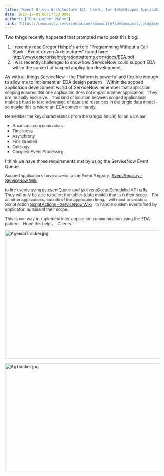 ```yaml
---
title: "Event Driven Architecture EDA  Useful for InterScoped Application Communication"
date: 2015-12-01T06:17:58.000Z
authors: ["Christopher.Maloy"]
link: "https://community.servicenow.com/community?id=community_blog&sys_id=44bc2a25dbd0dbc01dcaf3231f96192c"
---
```

<p>Two things recently happened that prompted me to post this blog:</p><ol><li>I recently read Gregor Hohpe's article "Programming Without a Call Stack - Event-driven Architectures" found here: <a href="http://www.enterpriseintegrationpatterns.com/docs/EDA.pdf" title="http://www.enterpriseintegrationpatterns.com/docs/EDA.pdf">http://www.enterpriseintegrationpatterns.com/docs/EDA.pdf</a></li><li>I was recently challenged to show how ServiceNow could support EDA within the context of scoped application development.</li></ol><p></p><p>As with all things ServiceNow - the Platform is powerful and flexible enough to allow me to implement an EDA design pattern.   Within the scoped application development world of ServiceNow remember that a<span style="color: #333333; font-family: Omnes-pro, Arial, Verdana, sans-serif;">pplication scoping ensures that one application does not impact another application.   They are mutually exclusive.   This kind of isolation between scoped applications makes it hard to take advantage of data and reso</span><span style="color: #333333; font-family: Omnes-pro, Arial, Verdana, sans-serif;">urces in the single data model - so maybe this is where an EDA comes in handy. </span></p><p></p><p><span style="color: #333333; font-family: Omnes-pro, Arial, Verdana, sans-serif;">Remember the key characteristics (from the Gregor article) for an EDA are:</span></p><ul><li><span style="color: #333333; font-family: Omnes-pro, Arial, Verdana, sans-serif;">Broadcast communications</span></li><li><span style="color: #333333; font-family: Omnes-pro, Arial, Verdana, sans-serif;">Timeliness</span></li><li><span style="color: #333333; font-family: Omnes-pro, Arial, Verdana, sans-serif;">Asynchrony</span></li><li><span style="color: #333333; font-family: Omnes-pro, Arial, Verdana, sans-serif;">Fine Grained </span></li><li><span style="color: #333333; font-family: Omnes-pro, Arial, Verdana, sans-serif;">Ontology</span></li><li><span style="color: #333333; font-family: Omnes-pro, Arial, Verdana, sans-serif;">Complex Event Processing</span></li></ul><p></p><p>I think we have those requirements met by using the ServiceNow Event Queue.</p><p></p><p><span style="color: #333333; font-family: Omnes-pro, Arial, Verdana, sans-serif;">Scoped applications have access to the Event Registry: <a href="http://wiki.servicenow.com/index.php?title=Event_Registry#gsc.tab=0" title="http://wiki.servicenow.com/index.php?title=Event_Registry#gsc.tab=0">Event Registry - ServiceNow Wiki</a> </span></p><p><span style="color: #333333; font-family: Omnes-pro, Arial, Verdana, sans-serif;">to fire events using gs.eventQueue and gs.eventQueueScheduled API calls.   They will only be able to select the tables (data model) that is in their scope.   For all other applications, outside o</span><span style="color: #333333; font-family: Omnes-pro, Arial, Verdana, sans-serif;">f the application firing,   will need to create a Script Action </span><a href="http://wiki.servicenow.com/index.php?title=Script_Actions#gsc.tab=0" style="font-family: Omnes-pro, Arial, Verdana, sans-serif;" title="http://wiki.servicenow.com/index.php?title=Script_Actions#gsc.tab=0">Script Actions - ServiceNow Wiki</a><span style="color: #333333; font-family: Omnes-pro, Arial, Verdana, sans-serif;">   to handle custom events fired by application outside of their scope.</span></p><p></p><p><span style="color: #333333; font-family: Omnes-pro, Arial, Verdana, sans-serif;">This is one way to implement inter-application communication using the EDA pattern.   Hope this helps.   Cheers.</span></p><p></p><p><img   alt="AgendaTracker.jpg" class="image-2 jive-image" height="420" src="725e2c0adb585f048c8ef4621f96190e.iix" style="height: 420px; width: 1127.2727272727273px;" width="1127"/></p><p></p><p><img  alt="AgTracker.jpg" class="image-3 jive-image" height="352" src="a3f29806db949fc068c1fb651f961956.iix" style="height: 352px; width: 1124.9484536082475px;" width="1125"/></p>